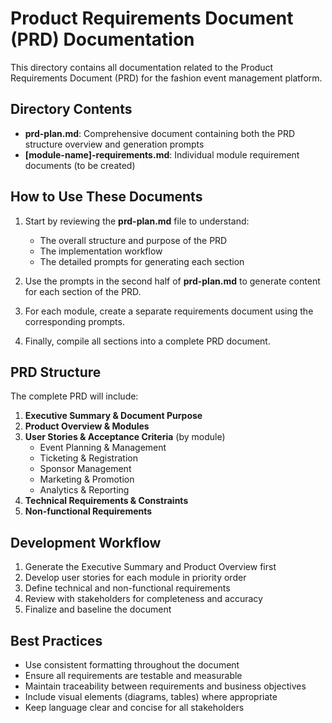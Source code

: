 # Product Requirements Document (PRD) Documentation

This directory contains all documentation related to the Product Requirements Document (PRD) for the fashion event management platform.

## Directory Contents

- **prd-plan.md**: Comprehensive document containing both the PRD structure overview and generation prompts
- **[module-name]-requirements.md**: Individual module requirement documents (to be created)

## How to Use These Documents

1. Start by reviewing the **prd-plan.md** file to understand:
   - The overall structure and purpose of the PRD
   - The implementation workflow
   - The detailed prompts for generating each section

2. Use the prompts in the second half of **prd-plan.md** to generate content for each section of the PRD.

3. For each module, create a separate requirements document using the corresponding prompts.

4. Finally, compile all sections into a complete PRD document.

## PRD Structure

The complete PRD will include:

1. **Executive Summary & Document Purpose**
2. **Product Overview & Modules**
3. **User Stories & Acceptance Criteria** (by module)
   - Event Planning & Management
   - Ticketing & Registration
   - Sponsor Management
   - Marketing & Promotion
   - Analytics & Reporting
4. **Technical Requirements & Constraints**
5. **Non-functional Requirements**

## Development Workflow

1. Generate the Executive Summary and Product Overview first
2. Develop user stories for each module in priority order
3. Define technical and non-functional requirements
4. Review with stakeholders for completeness and accuracy
5. Finalize and baseline the document

## Best Practices

- Use consistent formatting throughout the document
- Ensure all requirements are testable and measurable
- Maintain traceability between requirements and business objectives
- Include visual elements (diagrams, tables) where appropriate
- Keep language clear and concise for all stakeholders 